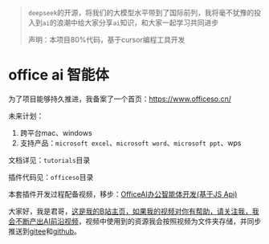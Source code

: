 

> `deepseek`的开源，将我们的大模型水平带到了国际前列，我将毫不犹豫的投入到`ai`的浪潮中给大家分享`ai`知识，和大家一起学习共同进步
>
> 声明：本项目80%代码，基于cursor编程工具开发



# office ai 智能体

为了项目能够持久推进，我备案了一个首页：https://www.officeso.cn/

未来计划：

1. 跨平台mac、windows
2. 支持产品：`microsoft excel`、`microsoft word`、`microsoft ppt`、wps

文档详见：`tutorials`目录

插件代码见：`officeso`目录

本套插件开发过程配备视频，移步：[OfficeAI办公智能体开发(基于JS Api)](https://www.bilibili.com/video/BV1nu7pz4Eez/?vd_source=94fc92de15a21f5e4fb24229576f3137)





大家好，我是君哥，[这是我的B站主页，如果我的视频对你有帮助，请关注我，我会不断产出AI前沿视频](https://space.bilibili.com/394702492)，视频中使用到的资源我会按照视频为文件夹存储，并同步推送到[gitee](https://gitee.com/it235/officeai)和[github](https://github.com/it235/officeai)。

